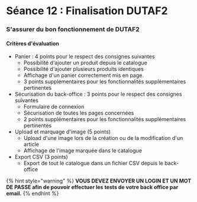 # Séance 12 : Finalisation DUTAF2

### S'assurer du bon fonctionnement de DUTAF2

#### Critères d'évaluation

* Panier : 4 points pour le respect des consignes suivantes
  * Possibilité d'ajouter un produit depuis le catalogue
  * Possibilité d'ajouter plusieurs produits identiques
  * Affichage d'un panier correctement mis en page.
  * 3 points supplémentaires pour les fonctionnalités supplémentaires pertinentes
* Sécurisation du back-office : 3 points pour le respect des consignes suivantes
  * Formulaire de connexion
  * Sécurisation de toutes les pages concernées
  * 2 points supplémentaires pour les fonctionnalités supplémentaires pertinentes
* Upload et marquage d'image \(5 points\)
  * Upload d'une image lors de la création ou de la modification d'un article
  * Affichage de l'image marquée dans le catalogue
* Export CSV \(3 points\)
  * Export de tout le catalogue dans un fichier CSV depuis le back-office

{% hint style="warning" %}
**VOUS DEVEZ ENVOYER UN LOGIN ET UN MOT DE PASSE afin de pouvoir effectuer les tests de votre back office par email.** 
{% endhint %}


